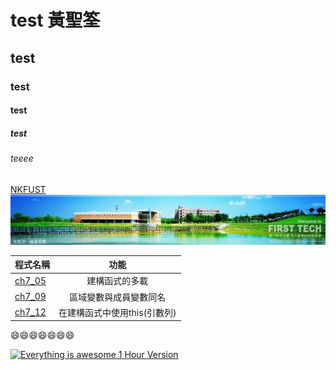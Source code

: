 # test	黃聖筌
## test
### test
#### test
##### test
###### teeee
[NKFUST](http://www.mis.nkfust.edu.tw)
![NkFUST](20915074_1641869592498960_6814916363020809979_n.jpg "第一科大")

| 程式名稱 | 功能 |
|:---------|:----:|
|[ch7_05](ch7_05.java)|建構函式的多載|
|[ch7_09](ch7_09.java)|區域變數與成員變數同名|
|[ch7_12](ch7_12.java)|在建構函式中使用this(引數列)|

:smile::smile::smile::smile::smile::smile::smile:


[![Everything is awesome 1 Hour Version](https://img.youtube.com/vi/StTqXEQ2l-Y/0.jpg)](https://www.youtube.com/watch?v=cCKONHUigVk "Everything is awesome 1 Hour Version")
